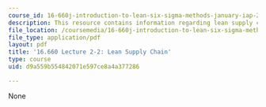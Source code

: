 ```yaml
---
course_id: 16-660j-introduction-to-lean-six-sigma-methods-january-iap-2012
description: This resource contains information regarding lean supply chain.
file_location: /coursemedia/16-660j-introduction-to-lean-six-sigma-methods-january-iap-2012/d9a559b554842071e597ce8a4a377286_MIT16_660JIAP12_2-2E.pdf
file_type: application/pdf
layout: pdf
title: '16.660 Lecture 2-2: Lean Supply Chain'
type: course
uid: d9a559b554842071e597ce8a4a377286

---
```

None